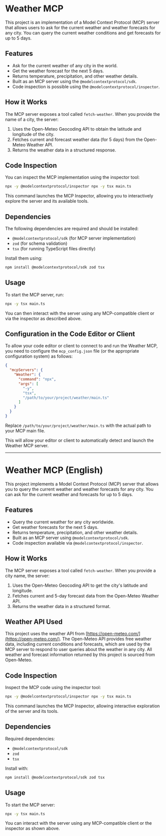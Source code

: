 # Weather MCP

This project is an implementation of a Model Context Protocol (MCP) server that allows users to ask for the current weather and weather forecasts for any city. You can query the current weather conditions and get forecasts for up to 5 days.

## Features
- Ask for the current weather of any city in the world.
- Get the weather forecast for the next 5 days.
- Returns temperature, precipitation, and other weather details.
- Built as an MCP server using the `@modelcontextprotocol/sdk`.
- Code inspection is possible using the `@modelcontextprotocol/inspector`.

## How it Works
The MCP server exposes a tool called `fetch-weather`. When you provide the name of a city, the server:
1. Uses the Open-Meteo Geocoding API to obtain the latitude and longitude of the city.
2. Fetches current and forecast weather data (for 5 days) from the Open-Meteo Weather API.
3. Returns the weather data in a structured response.

## Code Inspection
You can inspect the MCP implementation using the inspector tool:

```bash
npx -y @modelcontextprotocol/inspector npx -y tsx main.ts
```

This command launches the MCP Inspector, allowing you to interactively explore the server and its available tools.

## Dependencies
The following dependencies are required and should be installed:

- `@modelcontextprotocol/sdk` (for MCP server implementation)
- `zod` (for schema validation)
- `tsx` (for running TypeScript files directly)

Install them using:

```bash
npm install @modelcontextprotocol/sdk zod tsx
```

## Usage
To start the MCP server, run:

```bash
npx -y tsx main.ts
```

You can then interact with the server using any MCP-compatible client or via the inspector as described above.

## Configuration in the Code Editor or Client

To allow your code editor or client to connect to and run the Weather MCP, you need to configure the `mcp_config.json` file (or the appropriate configuration system) as follows:

```json
{
  "mcpServers": {
    "Weather": {
      "command": "npx",
      "args": [
        "-y",
        "tsx",
        "/path/to/your/project/weather/main.ts"
      ]
    }
  }
}
```

Replace `/path/to/your/project/weather/main.ts` with the actual path to your MCP main file.

This will allow your editor or client to automatically detect and launch the Weather MCP server.

---

# Weather MCP (English)

This project implements a Model Context Protocol (MCP) server that allows you to query the current weather and weather forecasts for any city. You can ask for the current weather and forecasts for up to 5 days.

## Features
- Query the current weather for any city worldwide.
- Get weather forecasts for the next 5 days.
- Returns temperature, precipitation, and other weather details.
- Built as an MCP server using `@modelcontextprotocol/sdk`.
- Code inspection available via `@modelcontextprotocol/inspector`.

## How it Works
The MCP server exposes a tool called `fetch-weather`. When you provide a city name, the server:
1. Uses the Open-Meteo Geocoding API to get the city's latitude and longitude.
2. Fetches current and 5-day forecast data from the Open-Meteo Weather API.
3. Returns the weather data in a structured format.

## Weather API Used
This project uses the weather API from [https://open-meteo.com/](https://open-meteo.com/). The Open-Meteo API provides free weather data, including current conditions and forecasts, which are used by the MCP server to respond to user queries about the weather in any city. All weather and forecast information returned by this project is sourced from Open-Meteo.

## Code Inspection
Inspect the MCP code using the inspector tool:

```bash
npx -y @modelcontextprotocol/inspector npx -y tsx main.ts
```

This command launches the MCP Inspector, allowing interactive exploration of the server and its tools.

## Dependencies
Required dependencies:
- `@modelcontextprotocol/sdk`
- `zod`
- `tsx`

Install with:

```bash
npm install @modelcontextprotocol/sdk zod tsx
```

## Usage
To start the MCP server:

```bash
npx -y tsx main.ts
```

You can interact with the server using any MCP-compatible client or the inspector as shown above.
